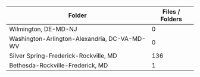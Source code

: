 | Folder                                       |   Files / Folders |
|----------------------------------------------|-------------------|
| Wilmington, DE-MD-NJ                         |                 0 |
| Washington-Arlington-Alexandria, DC-VA-MD-WV |                 0 |
| Silver Spring-Frederick-Rockville, MD        |               136 |
| Bethesda-Rockville-Frederick, MD             |                 1 |